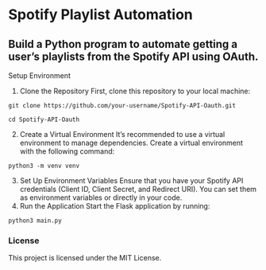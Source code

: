 # Spotify Playlist Automation

## Build a Python program to automate getting a user’s playlists from the Spotify API using OAuth.

Setup Environment

1.	Clone the Repository
First, clone this repository to your local machine:

 `git clone https://github.com/your-username/Spotify-API-Oauth.git`
 
 `cd Spotify-API-Oauth`

2.	Create a Virtual Environment
It’s recommended to use a virtual environment to manage dependencies. Create a virtual environment with the following command:


`python3 -m venv venv`

3.	Set Up Environment Variables
Ensure that you have your Spotify API credentials (Client ID, Client Secret, and Redirect URI). You can set them as environment variables or directly in your code.
4.	Run the Application
Start the Flask application by running:

`python3 main.py`

### License

This project is licensed under the MIT License.
